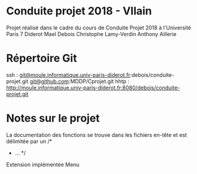# Conduite projet 2018 - VIlain
Projet réalisé dans le cadre du cours de Conduite Projet 2018 à l'Université Paris 7 Diderot
Mael Debois
Christophe Lamy-Verdin
Anthony Aillerie

# Répertoire Git
ssh :	git@moule.informatique.univ-paris-diderot.fr:debois/conduite-projet.git
	git@github.com:MDDP/Cprojet.git
hhtp :	http://moule.informatique.univ-paris-diderot.fr:8080/debois/conduite-projet.git

# Notes sur le projet
La documentation des fonctions se trouve dans les fichiers en-tête et est délimitée par un
/*
 * ...
 */
 
Extension implémentée
	Menu

